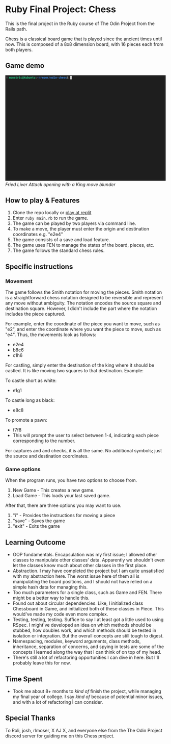 # Ruby Final Project: Chess

This is the final project in the Ruby course of The Odin Project from the Rails path.

Chess is a classical board game that is played since the ancient times until now. This is composed of a 8x8 dimension board, with 16 pieces each from both players.

## Game demo

![Game demo](public/fried-liver-demo.gif)
*Fried Liver Attack opening with a King move blunder*

## How to play & Features

1. Clone the repo locally or [play at replit](https://replit.com/@Monatric/chess)
2. Enter `ruby main.rb` to run the game.
3. The game can be played by two players via command line.
4. To make a move, the player must enter the origin and destination coordinates e.g. "e2e4"
5. The game consists of a save and load feature.
6. The game uses FEN to manage the states of the board, pieces, etc.
7. The game follows the standard chess rules.

## Specific instructions

### Movement

The game follows the Smith notation for moving the pieces. Smith notation is a straightforward chess notation designed to be reversible and represent any move without ambiguity. The notation encodes the source square and destination square. However, I didn't include the part where the notation includes the piece captured.

For example, enter the coordinate of the piece you want to move, such as "e2", and enter the coordinate where you want the piece to move, such as "e4". Thus, the movements look as follows:

- e2e4
- b8c6
- c1h6

For castling, simply enter the destination of the king where it should be castled. It is like moving two squares to that destination. Example:

To castle short as white:

- e1g1

To castle long as black:

- e8c8

To promote a pawn:

- f7f8
- This will prompt the user to select between 1-4, indicating each piece corresponding to the number.

For captures and and checks, it is all the same. No additional symbols; just the source and destination coordinates.

### Game options

When the program runs, you have two options to choose from.

1. New Game - This creates a new game.
2. Load Game - This loads your last saved game.

After that, there are three options you may want to use.

1. "i" - Provides the instructions for moving a piece
2. "save" - Saves the game
3. "exit" - Exits the game

## Learning Outcome

- OOP fundamentals. Encapsulation was my first issue; I allowed other classes to manipulate other classes' data. Apparently we shouldn't even let the classes know much about other classes in the first place.
- Abstraction. I may have completed the project but I am quite unsatisfied with my abstraction here. The worst issue here of them all is manipulating the board positions, and I should not have relied on a simple hash data for managing this.
- Too much parameters for a single class, such as Game and FEN. There might be a better way to handle this.
- Found out about circular dependencies. Like, I initialized class Chessboard in Game, and initialized both of these classes in Piece. This would've made my code even more complex.
- Testing, testing, testing. Suffice to say I at least got a little used to using RSpec. I might've developed an idea on which methods should be stubbed, how doubles work, and which methods should be tested in isolation or integration. But the overall concepts are still tough to digest.
- Namespacing, modules, keyword arguments, class methods, inheritance, separation of concerns, and spying in tests are some of the concepts I learned along the way that I can think of on top of my head.
- There's still a lot of refactoring opportunities I can dive in here. But I'll probably leave this for now.

## Time Spent

- Took me about 8+ months to _kind of_ finish the project, while managing my final year of college. I say _kind of_ because of potential minor issues, and with a lot of refactoring I can consider.

## Special Thanks

To Roli, josh, rlmoser, X AJ X, and everyone else from the The Odin Project discord server for guiding me on this Chess project.
